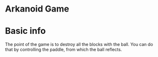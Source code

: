 # Arkanoid Game

# Basic info
The point of the game is to destroy all the blocks with the ball. You can do that by controlling the paddle, from which the ball reflects.
